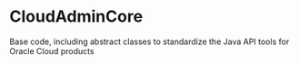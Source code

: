 # CloudAdminCore
Base code, including abstract classes to standardize the Java API tools for Oracle Cloud products
